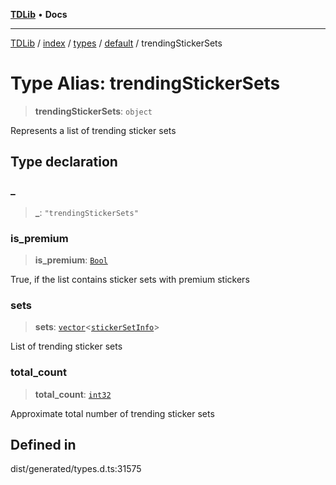 [**TDLib**](../../../../../../README.md) • **Docs**

***

[TDLib](../../../../../../modules.md) / [index](../../../../../README.md) / [types](../../../README.md) / [default](../README.md) / trendingStickerSets

# Type Alias: trendingStickerSets

> **trendingStickerSets**: `object`

Represents a list of trending sticker sets

## Type declaration

### \_

> **\_**: `"trendingStickerSets"`

### is\_premium

> **is\_premium**: [`Bool`](Bool.md)

True, if the list contains sticker sets with premium stickers

### sets

> **sets**: [`vector`](vector.md)\<[`stickerSetInfo`](stickerSetInfo-1.md)\>

List of trending sticker sets

### total\_count

> **total\_count**: [`int32`](int32-1.md)

Approximate total number of trending sticker sets

## Defined in

dist/generated/types.d.ts:31575
